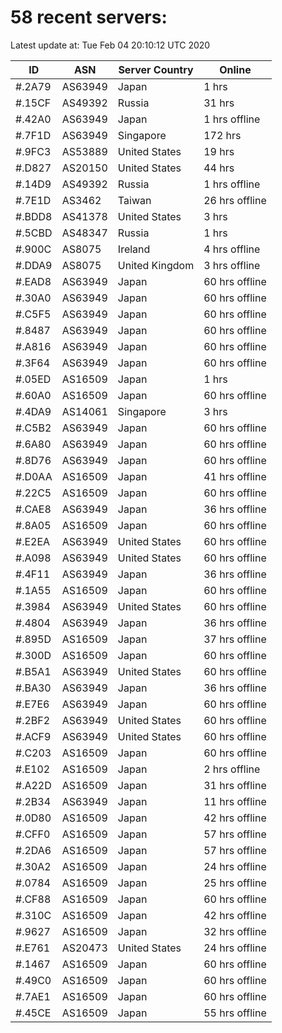 # 58 recent servers:

Latest update at: Tue Feb 04 20:10:12 UTC 2020

| ID | ASN | Server Country | Online |
| -- | --- | -------------- | ------ |
| #.2A79 | AS63949 | Japan | 1 hrs |
| #.15CF | AS49392 | Russia | 31 hrs |
| #.42A0 | AS63949 | Japan | 1 hrs offline |
| #.7F1D | AS63949 | Singapore | 172 hrs |
| #.9FC3 | AS53889 | United States | 19 hrs |
| #.D827 | AS20150 | United States | 44 hrs |
| #.14D9 | AS49392 | Russia | 1 hrs offline |
| #.7E1D | AS3462 | Taiwan | 26 hrs offline |
| #.BDD8 | AS41378 | United States | 3 hrs |
| #.5CBD | AS48347 | Russia | 1 hrs |
| #.900C | AS8075 | Ireland | 4 hrs offline |
| #.DDA9 | AS8075 | United Kingdom | 3 hrs offline |
| #.EAD8 | AS63949 | Japan | 60 hrs offline |
| #.30A0 | AS63949 | Japan | 60 hrs offline |
| #.C5F5 | AS63949 | Japan | 60 hrs offline |
| #.8487 | AS63949 | Japan | 60 hrs offline |
| #.A816 | AS63949 | Japan | 60 hrs offline |
| #.3F64 | AS63949 | Japan | 60 hrs offline |
| #.05ED | AS16509 | Japan | 1 hrs |
| #.60A0 | AS16509 | Japan | 60 hrs offline |
| #.4DA9 | AS14061 | Singapore | 3 hrs |
| #.C5B2 | AS63949 | Japan | 60 hrs offline |
| #.6A80 | AS63949 | Japan | 60 hrs offline |
| #.8D76 | AS63949 | Japan | 60 hrs offline |
| #.D0AA | AS16509 | Japan | 41 hrs offline |
| #.22C5 | AS16509 | Japan | 60 hrs offline |
| #.CAE8 | AS63949 | Japan | 36 hrs offline |
| #.8A05 | AS16509 | Japan | 60 hrs offline |
| #.E2EA | AS63949 | United States | 60 hrs offline |
| #.A098 | AS63949 | United States | 60 hrs offline |
| #.4F11 | AS63949 | Japan | 36 hrs offline |
| #.1A55 | AS16509 | Japan | 60 hrs offline |
| #.3984 | AS63949 | United States | 60 hrs offline |
| #.4804 | AS63949 | Japan | 36 hrs offline |
| #.895D | AS16509 | Japan | 37 hrs offline |
| #.300D | AS16509 | Japan | 60 hrs offline |
| #.B5A1 | AS63949 | United States | 60 hrs offline |
| #.BA30 | AS63949 | Japan | 36 hrs offline |
| #.E7E6 | AS63949 | Japan | 60 hrs offline |
| #.2BF2 | AS63949 | United States | 60 hrs offline |
| #.ACF9 | AS63949 | United States | 60 hrs offline |
| #.C203 | AS16509 | Japan | 60 hrs offline |
| #.E102 | AS16509 | Japan | 2 hrs offline |
| #.A22D | AS16509 | Japan | 31 hrs offline |
| #.2B34 | AS63949 | Japan | 11 hrs offline |
| #.0D80 | AS16509 | Japan | 42 hrs offline |
| #.CFF0 | AS16509 | Japan | 57 hrs offline |
| #.2DA6 | AS16509 | Japan | 57 hrs offline |
| #.30A2 | AS16509 | Japan | 24 hrs offline |
| #.0784 | AS16509 | Japan | 25 hrs offline |
| #.CF88 | AS16509 | Japan | 60 hrs offline |
| #.310C | AS16509 | Japan | 42 hrs offline |
| #.9627 | AS16509 | Japan | 32 hrs offline |
| #.E761 | AS20473 | United States | 24 hrs offline |
| #.1467 | AS16509 | Japan | 60 hrs offline |
| #.49C0 | AS16509 | Japan | 60 hrs offline |
| #.7AE1 | AS16509 | Japan | 60 hrs offline |
| #.45CE | AS16509 | Japan | 55 hrs offline |

